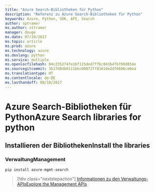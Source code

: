 ```yaml
---
title: "Azure Search-Bibliotheken für Python"
description: "Referenz zu Azure Search-Bibliotheken für Python"
keywords: Azure, Python, SDK, API, Search
author: sptramer
ms.author: sttramer
manager: douge
ms.date: 07/10/2017
ms.topic: article
ms.prod: azure
ms.technology: azure
ms.devlang: python
ms.service: multiple
ms.openlocfilehash: 04c235274fe16f115ded7ff6c843b4fb709d834e
ms.sourcegitcommit: 3617d0db0111bbc00072ff8161de2d76606ce0ea
ms.translationtype: HT
ms.contentlocale: de-DE
ms.lasthandoff: 08/18/2017
---
```

# <a name="azure-search-libraries-for-python"></a><span data-ttu-id="9af23-104">Azure Search-Bibliotheken für Python</span><span class="sxs-lookup"><span data-stu-id="9af23-104">Azure Search libraries for python</span></span>

## <a name="install-the-libraries"></a><span data-ttu-id="9af23-105">Installieren der Bibliotheken</span><span class="sxs-lookup"><span data-stu-id="9af23-105">Install the libraries</span></span>


### <a name="management"></a><span data-ttu-id="9af23-106">Verwaltung</span><span class="sxs-lookup"><span data-stu-id="9af23-106">Management</span></span>

```bash
pip install azure-mgmt-search
```
> [!div class="nextstepaction"]
> [<span data-ttu-id="9af23-107">Informationen zu den Verwaltungs-APIs</span><span class="sxs-lookup"><span data-stu-id="9af23-107">Explore the Management APIs</span></span>](/python/api/overview/azure/search/managementlibrary)